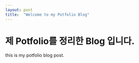 ```yaml
---
layout: post
title:  "Welcome to my Potfolio Blog"
---
```


# 제 Potfolio를 정리한 Blog 입니다.

this is my potfolio blog post.
